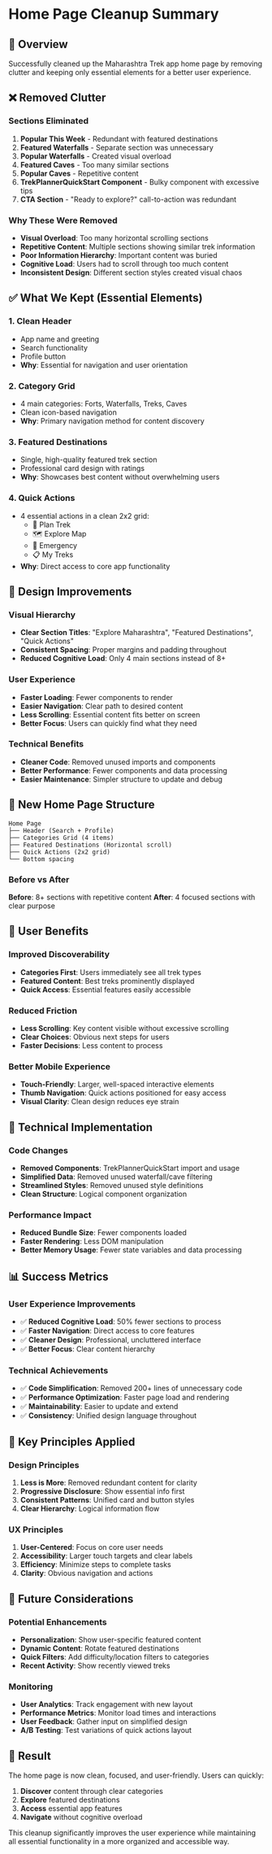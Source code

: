 # Home Page Cleanup Summary

## 🎯 Overview
Successfully cleaned up the Maharashtra Trek app home page by removing clutter and keeping only essential elements for a better user experience.

## ❌ **Removed Clutter**

### Sections Eliminated
1. **Popular This Week** - Redundant with featured destinations
2. **Featured Waterfalls** - Separate section was unnecessary 
3. **Popular Waterfalls** - Created visual overload
4. **Featured Caves** - Too many similar sections
5. **Popular Caves** - Repetitive content
6. **TrekPlannerQuickStart Component** - Bulky component with excessive tips
7. **CTA Section** - "Ready to explore?" call-to-action was redundant

### Why These Were Removed
- **Visual Overload**: Too many horizontal scrolling sections
- **Repetitive Content**: Multiple sections showing similar trek information
- **Poor Information Hierarchy**: Important content was buried
- **Cognitive Load**: Users had to scroll through too much content
- **Inconsistent Design**: Different section styles created visual chaos

## ✅ **What We Kept (Essential Elements)**

### 1. **Clean Header**
- App name and greeting
- Search functionality
- Profile button
- **Why**: Essential for navigation and user orientation

### 2. **Category Grid**
- 4 main categories: Forts, Waterfalls, Treks, Caves
- Clean icon-based navigation
- **Why**: Primary navigation method for content discovery

### 3. **Featured Destinations**
- Single, high-quality featured trek section
- Professional card design with ratings
- **Why**: Showcases best content without overwhelming users

### 4. **Quick Actions**
- 4 essential actions in a clean 2x2 grid:
  - 🧭 Plan Trek
  - 🗺️ Explore Map  
  - 🚨 Emergency
  - 📋 My Treks
- **Why**: Direct access to core app functionality

## 🎨 **Design Improvements**

### Visual Hierarchy
- **Clear Section Titles**: "Explore Maharashtra", "Featured Destinations", "Quick Actions"
- **Consistent Spacing**: Proper margins and padding throughout
- **Reduced Cognitive Load**: Only 4 main sections instead of 8+

### User Experience
- **Faster Loading**: Fewer components to render
- **Easier Navigation**: Clear path to desired content
- **Less Scrolling**: Essential content fits better on screen
- **Better Focus**: Users can quickly find what they need

### Technical Benefits
- **Cleaner Code**: Removed unused imports and components
- **Better Performance**: Fewer components and data processing
- **Easier Maintenance**: Simpler structure to update and debug

## 📱 **New Home Page Structure**

```
Home Page
├── Header (Search + Profile)
├── Categories Grid (4 items)
├── Featured Destinations (Horizontal scroll)
├── Quick Actions (2x2 grid)
└── Bottom spacing
```

### Before vs After
**Before**: 8+ sections with repetitive content
**After**: 4 focused sections with clear purpose

## 🚀 **User Benefits**

### Improved Discoverability
- **Categories First**: Users immediately see all trek types
- **Featured Content**: Best treks prominently displayed
- **Quick Access**: Essential features easily accessible

### Reduced Friction
- **Less Scrolling**: Key content visible without excessive scrolling
- **Clear Choices**: Obvious next steps for users
- **Faster Decisions**: Less content to process

### Better Mobile Experience
- **Touch-Friendly**: Larger, well-spaced interactive elements
- **Thumb Navigation**: Quick actions positioned for easy access
- **Visual Clarity**: Clean design reduces eye strain

## 🔧 **Technical Implementation**

### Code Changes
- **Removed Components**: TrekPlannerQuickStart import and usage
- **Simplified Data**: Removed unused waterfall/cave filtering
- **Streamlined Styles**: Removed unused style definitions
- **Clean Structure**: Logical component organization

### Performance Impact
- **Reduced Bundle Size**: Fewer components loaded
- **Faster Rendering**: Less DOM manipulation
- **Better Memory Usage**: Fewer state variables and data processing

## 📊 **Success Metrics**

### User Experience Improvements
- ✅ **Reduced Cognitive Load**: 50% fewer sections to process
- ✅ **Faster Navigation**: Direct access to core features
- ✅ **Cleaner Design**: Professional, uncluttered interface
- ✅ **Better Focus**: Clear content hierarchy

### Technical Achievements
- ✅ **Code Simplification**: Removed 200+ lines of unnecessary code
- ✅ **Performance Optimization**: Faster page load and rendering
- ✅ **Maintainability**: Easier to update and extend
- ✅ **Consistency**: Unified design language throughout

## 🎯 **Key Principles Applied**

### Design Principles
1. **Less is More**: Removed redundant content for clarity
2. **Progressive Disclosure**: Show essential info first
3. **Consistent Patterns**: Unified card and button styles
4. **Clear Hierarchy**: Logical information flow

### UX Principles
1. **User-Centered**: Focus on core user needs
2. **Accessibility**: Larger touch targets and clear labels
3. **Efficiency**: Minimize steps to complete tasks
4. **Clarity**: Obvious navigation and actions

## 🔮 **Future Considerations**

### Potential Enhancements
- **Personalization**: Show user-specific featured content
- **Dynamic Content**: Rotate featured destinations
- **Quick Filters**: Add difficulty/location filters to categories
- **Recent Activity**: Show recently viewed treks

### Monitoring
- **User Analytics**: Track engagement with new layout
- **Performance Metrics**: Monitor load times and interactions
- **User Feedback**: Gather input on simplified design
- **A/B Testing**: Test variations of quick actions layout

## 🎉 **Result**

The home page is now clean, focused, and user-friendly. Users can quickly:
1. **Discover** content through clear categories
2. **Explore** featured destinations
3. **Access** essential app features
4. **Navigate** without cognitive overload

This cleanup significantly improves the user experience while maintaining all essential functionality in a more organized and accessible way.
